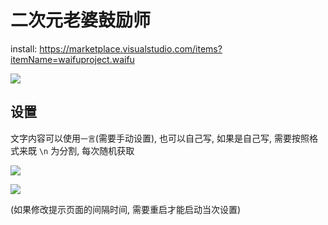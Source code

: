 # 二次元老婆鼓励师

install:  https://marketplace.visualstudio.com/items?itemName=waifuproject.waifu

![](https://i.loli.net/2021/05/04/HvpUsiS9PGDNgQm.png)

## 设置

文字内容可以使用`一言`(需要手动设置), 也可以自己写, 如果是自己写, 需要按照格式来既 `\n` 为分割, 每次随机获取

![](https://i.loli.net/2021/05/04/8i7lA5aVLc6DwyG.png)

![](https://i.loli.net/2021/05/04/9prIuA74q25OyYW.png)

(如果修改提示页面的间隔时间, 需要重启才能启动当次设置)